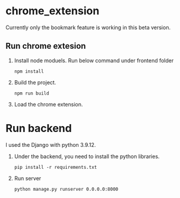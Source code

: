 # chrome_extension
Currently only the bookmark feature is working in this beta version.

## Run chrome extesion
1. Install node moduels. Run below command under frontend folder
   ```shell
   npm install
   ```
2. Build the project.
   ```shell
   npm run build
   ```
3. Load the chrome extension.

# Run backend
I used the Django with python 3.9.12.
1. Under the backend, you need to install the python libraries.
   ```shell
   pip install -r requirements.txt
   ```
2. Run server
   ```
   python manage.py runserver 0.0.0.0:8000
   ```
